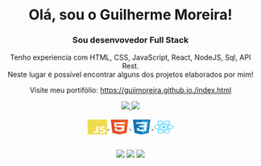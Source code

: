 
<div align = "center">
 <h1>Olá, sou o Guilherme Moreira!</h1>
 <h3>Sou desenvovedor Full Stack</h3>
 <p>Tenho experiencia com HTML, CSS, JavaScript, React, NodeJS, Sql, API Rest. <br> Neste lugar é possível encontrar alguns dos projetos elaborados por mim!</p>
 <p>Visite meu portifólio: <a href="https://guiimoreira.github.io./index.html">https://guiimoreira.github.io./index.html</a></p>
 <div>
  <a href="https://github.com/GuiiMoreira">
  <img justify="center" height="170em" src="https://github-readme-stats.vercel.app/api?username=GuiiMoreira&show_icons=true&theme=gotham&include_all_commits=true&count_private=true"/>
  <img justify="center" height="170em" src="https://github-readme-stats.vercel.app/api/top-langs/?username=GuiiMoreira&layout=compact&langs_count=7&theme=gotham"/>
</div>
 
 <div style="display: inline_block"><br>
  <img align="center" alt="Guii-Js" height="30" width="40" src="https://raw.githubusercontent.com/devicons/devicon/master/icons/javascript/javascript-plain.svg">
  <img align="center" alt="Guii-HTML" height="30" width="40" src="https://raw.githubusercontent.com/devicons/devicon/master/icons/html5/html5-original.svg">
  <img align="center" alt="Guii-CSS" height="30" width="40" src="https://raw.githubusercontent.com/devicons/devicon/master/icons/css3/css3-original.svg">
  <img align="center" alt="Guii-React" height="30" width="40" src="https://raw.githubusercontent.com/devicons/devicon/master/icons/react/react-original.svg">
</div>
 
  ##
 
 <div> 
  <a href="https://instagram.com/guii_moreira" target="_blank"><img src="https://img.shields.io/badge/-Instagram-%23E4405F?style=for-the-badge&logo=instagram&logoColor=white" target="_blank"></a>
  <a href = "mailto:guilherme.a.s.moreira@gmail.com"><img src="https://img.shields.io/badge/-Gmail-%23333?style=for-the-badge&logo=gmail&logoColor=white" target="_blank"></a>
  <a href="https://www.linkedin.com/in/guilherme-moreira-19748012a/" target="_blank"><img src="https://img.shields.io/badge/-LinkedIn-%230077B5?style=for-the-badge&logo=linkedin&logoColor=white" target="_blank"></a>
  
  </div>
<!--
**GuiiMoreira/GuiiMoreira** is a ✨ _special_ ✨ repository because its `README.md` (this file) appears on your GitHub profile.

Here are some ideas to get you started:

- 🔭 I’m currently working on ...
- 🌱 I’m currently learning ...
- 👯 I’m looking to collaborate on ...
- 🤔 I’m looking for help with ...
- 💬 Ask me about ...
- 📫 How to reach me: ...
- 😄 Pronouns: ...
- ⚡ Fun fact: ...
-->
